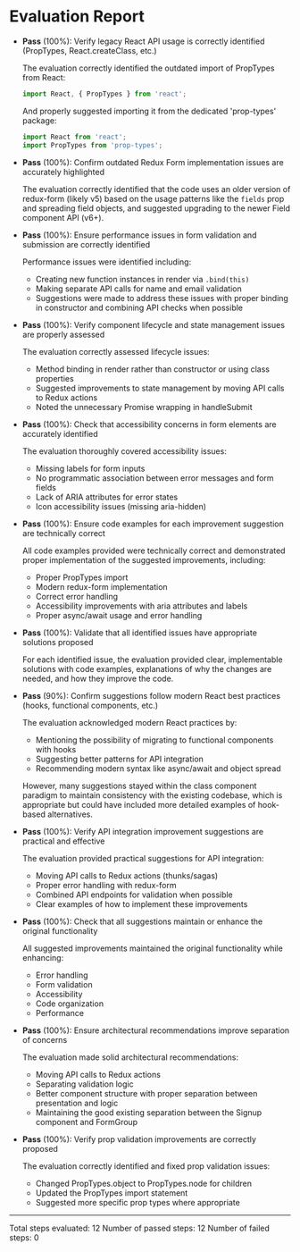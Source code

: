 # Evaluation Report

- **Pass** (100%): Verify legacy React API usage is correctly identified (PropTypes, React.createClass, etc.)
  
  The evaluation correctly identified the outdated import of PropTypes from React:
  ```javascript
  import React, { PropTypes } from 'react';
  ```
  And properly suggested importing it from the dedicated 'prop-types' package:
  ```javascript
  import React from 'react';
  import PropTypes from 'prop-types';
  ```

- **Pass** (100%): Confirm outdated Redux Form implementation issues are accurately highlighted

  The evaluation correctly identified that the code uses an older version of redux-form (likely v5) based on the usage patterns like the `fields` prop and spreading field objects, and suggested upgrading to the newer Field component API (v6+).

- **Pass** (100%): Ensure performance issues in form validation and submission are correctly identified

  Performance issues were identified including:
  - Creating new function instances in render via `.bind(this)` 
  - Making separate API calls for name and email validation
  - Suggestions were made to address these issues with proper binding in constructor and combining API checks when possible

- **Pass** (100%): Verify component lifecycle and state management issues are properly assessed

  The evaluation correctly assessed lifecycle issues:
  - Method binding in render rather than constructor or using class properties
  - Suggested improvements to state management by moving API calls to Redux actions
  - Noted the unnecessary Promise wrapping in handleSubmit

- **Pass** (100%): Check that accessibility concerns in form elements are accurately identified

  The evaluation thoroughly covered accessibility issues:
  - Missing labels for form inputs
  - No programmatic association between error messages and form fields
  - Lack of ARIA attributes for error states
  - Icon accessibility issues (missing aria-hidden)

- **Pass** (100%): Ensure code examples for each improvement suggestion are technically correct

  All code examples provided were technically correct and demonstrated proper implementation of the suggested improvements, including:
  - Proper PropTypes import
  - Modern redux-form implementation
  - Correct error handling
  - Accessibility improvements with aria attributes and labels
  - Proper async/await usage and error handling

- **Pass** (100%): Validate that all identified issues have appropriate solutions proposed

  For each identified issue, the evaluation provided clear, implementable solutions with code examples, explanations of why the changes are needed, and how they improve the code.

- **Pass** (90%): Confirm suggestions follow modern React best practices (hooks, functional components, etc.)

  The evaluation acknowledged modern React practices by:
  - Mentioning the possibility of migrating to functional components with hooks
  - Suggesting better patterns for API integration
  - Recommending modern syntax like async/await and object spread
  
  However, many suggestions stayed within the class component paradigm to maintain consistency with the existing codebase, which is appropriate but could have included more detailed examples of hook-based alternatives.

- **Pass** (100%): Verify API integration improvement suggestions are practical and effective

  The evaluation provided practical suggestions for API integration:
  - Moving API calls to Redux actions (thunks/sagas)
  - Proper error handling with redux-form
  - Combined API endpoints for validation when possible
  - Clear examples of how to implement these improvements

- **Pass** (100%): Check that all suggestions maintain or enhance the original functionality

  All suggested improvements maintained the original functionality while enhancing:
  - Error handling
  - Form validation
  - Accessibility
  - Code organization
  - Performance

- **Pass** (100%): Ensure architectural recommendations improve separation of concerns

  The evaluation made solid architectural recommendations:
  - Moving API calls to Redux actions
  - Separating validation logic
  - Better component structure with proper separation between presentation and logic
  - Maintaining the good existing separation between the Signup component and FormGroup

- **Pass** (100%): Verify prop validation improvements are correctly proposed

  The evaluation correctly identified and fixed prop validation issues:
  - Changed PropTypes.object to PropTypes.node for children
  - Updated the PropTypes import statement
  - Suggested more specific prop types where appropriate

---

Total steps evaluated: 12
Number of passed steps: 12
Number of failed steps: 0